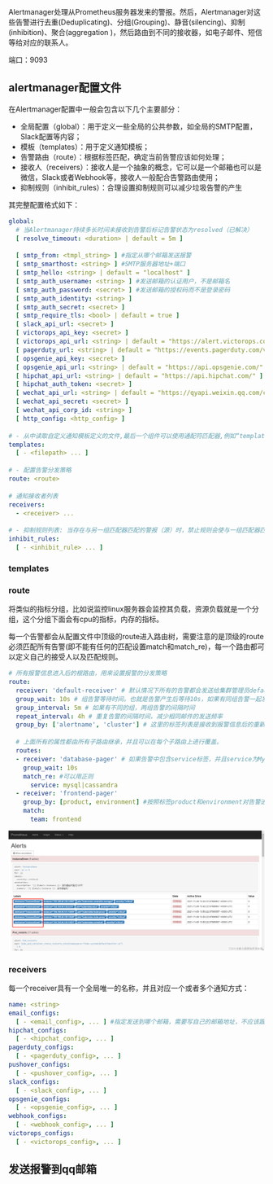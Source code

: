 Alertmanager处理从Prometheus服务器发来的警报。然后，Alertmanager对这些告警进行去重(Deduplicating)、分组(Grouping)、静音(silencing)、抑制(inhibition)、聚合(aggregation )，然后路由到不同的接收器，如电子邮件、短信等给对应的联系人。

端口：9093

## alertmanager配置文件

在Alertmanager配置中一般会包含以下几个主要部分：

- 全局配置（global）：用于定义一些全局的公共参数，如全局的SMTP配置，Slack配置等内容；
- 模板（templates）：用于定义通知模板；
- 告警路由（route）：根据标签匹配，确定当前告警应该如何处理；
- 接收人（receivers）：接收人是一个抽象的概念，它可以是一个邮箱也可以是微信，Slack或者Webhook等，接收人一般配合告警路由使用；
- 抑制规则（inhibit_rules）：合理设置抑制规则可以减少垃圾告警的产生

其完整配置格式如下：

```yaml
global:
  # 当Alertmanager持续多长时间未接收到告警后标记告警状态为resolved（已解决）
  [ resolve_timeout: <duration> | default = 5m ]
  
  [ smtp_from: <tmpl_string> ] #指定从哪个邮箱发送报警
  [ smtp_smarthost: <string> ] #SMTP服务器地址+端口
  [ smtp_hello: <string> | default = "localhost" ]
  [ smtp_auth_username: <string> ] #发送邮箱的认证用户，不是邮箱名
  [ smtp_auth_password: <secret> ] #发送邮箱的授权码而不是登录密码
  [ smtp_auth_identity: <string> ]
  [ smtp_auth_secret: <secret> ]
  [ smtp_require_tls: <bool> | default = true ]
  [ slack_api_url: <secret> ]
  [ victorops_api_key: <secret> ]
  [ victorops_api_url: <string> | default = "https://alert.victorops.com/integrations/generic/20131114/alert/" ]
  [ pagerduty_url: <string> | default = "https://events.pagerduty.com/v2/enqueue" ]
  [ opsgenie_api_key: <secret> ]
  [ opsgenie_api_url: <string> | default = "https://api.opsgenie.com/" ]
  [ hipchat_api_url: <string> | default = "https://api.hipchat.com/" ]
  [ hipchat_auth_token: <secret> ]
  [ wechat_api_url: <string> | default = "https://qyapi.weixin.qq.com/cgi-bin/" ]
  [ wechat_api_secret: <secret> ]
  [ wechat_api_corp_id: <string> ]
  [ http_config: <http_config> ]

# - 从中读取自定义通知模板定义的文件,最后一个组件可以使用通配符匹配器,例如“templates/*.tmpl”。 
templates:
  [ - <filepath> ... ]

# - 配置告警分发策略
route: <route>

# 通知接收者列表
receivers:
  - <receiver> ...

# - 抑制规则列表: 当存在与另一组匹配器匹配的警报（源）时，禁止规则会使与一组匹配器匹配的警报（目标）静音。对于相等列表中的标签名称，目标警报和源警报必须具有相同的标签值。 
inhibit_rules:
  [ - <inhibit_rule> ... ]
```

### templates

### route

将类似的指标分组，比如说监控linux服务器会监控其负载，资源负载就是一个分组，这个分组下面会有cpu的指标，内存的指标。

每一个告警都会从配置文件中顶级的route进入路由树，需要注意的是顶级的route必须匹配所有告警(即不能有任何的匹配设置match和match_re)，每一个路由都可以定义自己的接受人以及匹配规则。

```yaml
# 所有报警信息进入后的根路由，用来设置报警的分发策略
route:
  receiver: 'default-receiver' # 默认情况下所有的告警都会发送给集群管理员default-receiver
  group_wait: 10s # 组告警等待时间。也就是告警产生后等待10s，如果有同组告警一起发出
  group_interval: 5m # 如果有不同的组，两组告警的间隔时间
  repeat_interval: 4h # 重复告警的间隔时间，减少相同邮件的发送频率
  group_by: ['alertname', 'cluster'] # 这里的标签列表是接收到报警信息后的重新分组标签，例如，接收到的报警信息里面有许多具有 cluster=A 和 alertname=LatncyHigh 这样的标签的报警信息将会批量被聚合到一个分组里面
  
  # 上面所有的属性都由所有子路由继承，并且可以在每个子路由上进行覆盖。
  routes:
  - receiver: 'database-pager' # 如果告警中包含service标签，并且service为MySQL或者Cassandra,则向database-pager发送告警通知，由于这里没有定义group_by等属性，这些属性的配置信息将从上级路由继承，database-pager将会接收到按cluster和alertname进行分组的告警通知。
    group_wait: 10s
    match_re: #可以用正则
      service: mysql|cassandra
  - receiver: 'frontend-pager'
    group_by: [product, environment] #按照标签product和environment对告警进行分组
    match:
      team: frontend
```

![img](assets/7efb9a62d6bf40b7b5aa7c90fc060ef8.png)

### receivers

每一个receiver具有一个全局唯一的名称，并且对应一个或者多个通知方式：

```yaml
name: <string>
email_configs:
  [ - <email_config>, ... ] #指定发送到哪个邮箱，需要写自己的邮箱地址，不应该跟smtp_from的邮箱名字重复
hipchat_configs:
  [ - <hipchat_config>, ... ]
pagerduty_configs:
  [ - <pagerduty_config>, ... ]
pushover_configs:
  [ - <pushover_config>, ... ]
slack_configs:
  [ - <slack_config>, ... ]
opsgenie_configs:
  [ - <opsgenie_config>, ... ]
webhook_configs:
  [ - <webhook_config>, ... ]
victorops_configs:
  [ - <victorops_config>, ... ]
```



## 发送报警到qq邮箱

